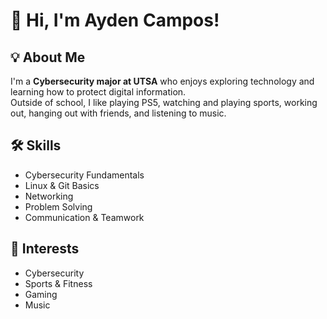 # 👋 Hi, I'm Ayden Campos!

## 💡 About Me
I'm a **Cybersecurity major at UTSA** who enjoys exploring technology and learning how to protect digital information.  
Outside of school, I like playing PS5, watching and playing sports, working out, hanging out with friends, and listening to music.

## 🛠️ Skills
- Cybersecurity Fundamentals  
- Linux & Git Basics  
- Networking  
- Problem Solving  
- Communication & Teamwork  

## 🎯 Interests
- Cybersecurity  
- Sports & Fitness  
- Gaming  
- Music
